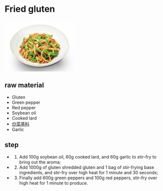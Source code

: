 # Fried gluten

![小炒面筋](/images/小炒面筋.png)

## raw material

- Gluten
- Green pepper
- Red pepper
- Soybean oil
- Cooked lard
- [炒菜基料](/配料/炒菜基料.md)
- Garlic

## step

- 1. Add 100g soybean oil, 60g cooked lard, and 60g garlic to stir-fry to bring out the aroma;
- 2. Add 1000g of gluten shredded gluten and 1 bag of stir-frying base ingredients, and stir-fry over high heat for 1 minute and 30 seconds;
- 3. Finally add 600g green peppers and 100g red peppers, stir-fry over high heat for 1 minute to produce.
